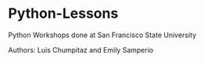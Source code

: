 # Python-Lessons
Python Workshops done at San Francisco State University

Authors: Luis Chumpitaz and Emily Samperio
